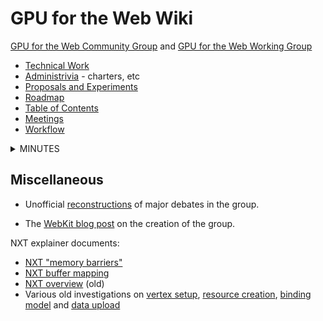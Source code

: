 # GPU for the Web Wiki

[GPU for the Web Community Group](https://www.w3.org/community/gpu/) and [GPU for the Web Working Group](https://www.w3.org/2020/gpu/)

- [Technical Work](https://github.com/gpuweb/gpuweb)
- [Administrivia](https://github.com/gpuweb/admin) - charters, etc
- [Proposals and Experiments](https://github.com/gpuweb/gpuweb/wiki/Proposals---Experiments)
- [Roadmap](https://github.com/gpuweb/gpuweb/wiki/Roadmap)
- [Table of Contents](https://github.com/gpuweb/gpuweb/wiki/Table-of-Contents)
- [Meetings](https://github.com/gpuweb/gpuweb/wiki/Meetings)
- [Workflow](https://github.com/gpuweb/gpuweb/wiki/Workflow)

<details><summary>MINUTES</summary>
<p>

## Minutes

Also see Google Drive directories with raw minutes for:

- [GPU Web meetings](https://drive.google.com/drive/folders/0B6yb23j9HAmDSDNTcWM0a0lxRU0)
- [WGSL meetings](https://drive.google.com/drive/u/1/folders/1VWJ8tQx6lSLu3hNlNpJrZguk6vLVnoVq)

### 2022

- [[GPU Web 2022-03-16|Minutes 2022-03-16]]
- [[GPU Web 2022-03-09|Minutes 2022-03-09]]
- [[GPU Web 2022-03-02|Minutes 2022-03-02]]
- [[GPU Web 2022-02-23|Minutes 2022-02-23]]
- [[GPU Web 2022-02-16|Minutes 2022-02-16]]
- [[GPU Web 2022-02-02|Minutes 2022-02-02]]
- [[GPU Web 2022-01-26|Minutes 2022-01-26]]
- [[GPU Web 2022-01-19|Minutes 2022-01-19]]
- [[GPU Web 2022-01-12|Minutes 2022-01-12]]

### 2021

- [[GPU Web 2021-12-15|Minutes 2021-12-15]]
- [[GPU Web 2021-12-08|Minutes 2021-12-08]]
- [[GPU Web 2021-12-01|Minutes 2021-12-01]]
- [[GPU Web 2021-11-17|Minutes 2021-11-17]]
- [[GPU Web 2021-11-10|Minutes 2021-11-10]]
- [[GPU Web 2021-11-03|Minutes 2021-11-03]]
- [[GPU Web 2021-10-25|Minutes 2021-10-25]]
- [[GPU Web 2021-10-18|Minutes 2021-10-18]]
- [[GPU Web 2021-10-11|Minutes 2021-10-11]]
- [[GPU Web 2021-10-04|Minutes 2021-10-04]]
- [[GPU Web 2021-09-27|Minutes 2021-09-27]]
- [[GPU Web 2021-09-20|Minutes 2021-09-20]]
- [[GPU Web 2021-09-13|Minutes 2021-09-13]]
- [[GPU Web 2021-08-30|Minutes 2021-08-30]]
- [[GPU Web 2021-08-23|Minutes 2021-08-23]]
- [[GPU Web 2021-08-16|Minutes 2021-08-16]]
- [[GPU Web 2021-08-09|Minutes 2021-08-09]]
- [[GPU Web 2021-08-02|Minutes 2021-08-02]]
- [[GPU Web 2021-07-26|Minutes 2021-07-26]]
- [[GPU Web 2021-07-19|Minutes 2021-07-19]]
- [[GPU Web 2021-07-12|Minutes 2021-07-12]]
- [[GPU Web 2021-06-21|Minutes 2021-06-21]]
- [[GPU Web 2021-06-14|Minutes 2021-06-14]]
- [[GPU Web 2021-06-07|Minutes 2021-06-07]]
- [[GPU Web 2021-05-17|Minutes 2021-05-17]]
- [[GPU Web 2021-05-10|Minutes 2021-05-10]]
- [[GPU Web 2021-05-03|Minutes 2021-05-03]]
- [[GPU Web 2021-04-26|Minutes 2021-04-26]]
- [[GPU Web 2021-04-19|Minutes 2021-04-19]]
- [[GPU Web 2021-04-12|Minutes 2021-04-12]]
- [[GPU Web 2021-03-22|Minutes 2021-03-22]]
- [[GPU Web 2021-03-15|Minutes 2021-03-15]]
- [[GPU Web 2021-03-08|Minutes 2021-03-08]]
- [[GPU Web 2021-02-24 VF2F Day 3]]
- [[GPU Web 2021-02-23 VF2F Day 2]]
- [[GPU Web 2021-02-22 VF2F Day 1]]
- [[GPU Web 2021-02-08|Minutes 2021-02-08]]
- [[GPU Web 2021-02-01|Minutes 2021-02-01]]
- [[GPU Web 2021-01-25|Minutes 2021-01-25]]
- [[GPU Web 2021-01-11|Minutes 2021-01-11]]

### 2020

- [[GPU Web 2020-12-21|Minutes 2020-12-21]]
- [[GPU Web 2020-12-14|Minutes 2020-12-14]]
- [[GPU Web 2020-12-07|Minutes 2020-12-07]]
- [[WGSL 2020-12-01]]
- [[WGSL 2020-11-30]]
- [[GPU Web 2020-11-23|Minutes 2020-11-23]]
- [[WGSL 2020-11-17]]
- [[GPU Web 2020-11-16]]
- [[WGSL 2020-11-10]]
- [[GPU Web 2020-11-09]]
- [[WGSL 2020-11-03]]
- [[GPU Web 2020-11-02]]
- [[GPU Web 2020-10-21 VF2F Day 3]]
- [[GPU Web 2020-10-21 VF2F Day 2]]
- [[GPU Web 2020-10-19 VF2F Day 1]]
- [[WGSL 2020-10-13]]
- [[WGSL 2020-10-06]]
- [[GPU Web 2020-10-05]]
- [[WGSL 2020-09-29]]
- [[GPU Web 2020-09-28]]
- [[WGSL 2020-09-22]]
- [[GPU Web 2020-09-21]]
- [[WGSL 2020-09-15]]
- [[GPU Web 2020-09-14]]
- [[WGSL 2020-09-08]]
- [[WGSL 2020-09-01]]
- [[WGSL 2020-08-25]]
- [[GPU Web 2020-08-24]]
- [[WGSL 2020-08-18]]
- [[GPU Web 2020-08-17]]
- [[WGSL 2020-08-11]]
- [[WGSL 2020-08-04]]
- [[GPU Web 2020-08-03]]
- [[WGSL 2020-07-28]]
- [[GPU Web 2020-07-27]]
- [[WGSL 2020-07-21]]
- [[GPU Web 2020-07-20]]
- [[WGSL 2020-07-14]]
- [[GPU Web 2020-07-13]]
- [[WGSL 2020-07-07]]
- [[GPU Web 2020-07-06]]
- [[GPU Web 2020-06-24 VF2F Day 3]]
- [[GPU Web 2020-06-23 VF2F Day 2]]
- [[WGSL 2020-06-23 Virtual F2F]]
- [[GPU Web 2020-06-22 VF2F Day 1]]
- [[WGSL 2020-06-16]]
- [[GPU Web 2020-06-15]]
- [[WGSL 2020-06-09]]
- [[GPU Web 2020-06-08]]
- [[WGSL 2020-06-02]]
- [[GPU Web 2020-06-01]]
- [[WGSL 2020-05-26]]
- [[WGSL 2020-05-19]]
- [[GPU Web 2020-05-18]]
- [[WGSL 2020-05-12]]
- [[GPU Web 2020-05-11]]
- [[WGSL 2020-05-05]]
- [[GPU Web 2020-05-04]]
- [[WGSL 2020-04-28]]
- [[GPU Web 2020-04-27]]
- [[WGSL 2020-04-21]]
- [[GPU Web 2020-04-20]]
- [[WGSL 2020-04-14]]
- [[GPU Web 2020-04-13]]
- [[WGSL 2020-04-07]]
- [[GPU Web 2020-04-06]]
- [[WGSL 2020-03-31]]
- [[GPU Web 2020-03-30]]
- [[WGSL 2020-03-24]]
- [[GPU Web 2020-03-23]]
- [[WGSL 2020-03-17]]
- [[GPU Web 2020-03-16]]
- [[WGSL 2020-03-10]]
- [[GPU Web 2020-03-09]]
- [[WGSL 2020-03-03]]
- [[GPU Web 2020-03-02]]
- [[GPU Web 2020-02-24]]
- [[GPU Web 2020-02-13 Redmond F2F Day 2]]
- [[GPU Web 2020-02-12 Redmond F2F Day 1]]
- [[GPU Web 2020-02-03]]
- [[GPU Web 2020-01-27]]
- [[GPU Web 2020-01-13]]
- [[GPU Web 2020-01-06]]

### 2019

- [[GPU Web 2019-12-16|Minutes 2019-12-16]]
- [[GPU Web 2019-12-09|Minutes 2019-12-09]]
- [[GPU Web 2019-12-02|Minutes 2019-12-02]]
- [[GPU Web 2019-11-25|Minutes 2019-11-25]]
- [[GPU Web 2019-11-18|Minutes 2019-11-18]]
- [[GPU Web 2019-11-11|Minutes 2019-11-11]]
- [[GPU Web 2019-11-04|Minutes 2019-11-04]]
- [[GPU Web 2019-10-28|Minutes 2019-10-28]]
- [[GPU Web 2019-10-21|Minutes 2019-10-21]]
- [[GPU Web 2019-10-14|Minutes 2019-10-14]]
- [[GPU Web 2019-10-07|Minutes 2019-10-07]]
- [[GPU Web 2019-09-27 New Orleans F2F Day 2|Minutes 2019-09-27]]
- [[GPU Web 2019-09-26 New Orleans F2F Day 1|Minutes 2019-09-26]]
- [[WebGPU / Vulkan 2019-09-24 |Minutes 2019-09-24]]
- [[GPU Web 2019-09-16|Minutes 2019-09-16]]
- [[GPU Web 2019-09-09|Minutes 2019-09-09]]
- [[GPU Web 2019-08-26|Minutes 2019-08-26]]
- [[GPU Web 2019-08-19|Minutes 2019-08-19]]
- [[GPU Web 2019-08-12|Minutes 2019-08-12]]
- [[GPU Web 2019-08-05|Minutes 2019-08-05]]
- [[GPU Web 2019-07-22|Minutes 2019-07-22]]
- [[GPU Web 2019-07-15|Minutes 2019-07-15]]
- [[GPU Web 2019-07-08|Minutes 2019-07-08]]
- [[GPU Web 2019-07-01|Minutes 2019-07-01]]
- [[GPU Web 2019-06-24|Minutes 2019-06-24]]
- [[GPU Web 2019-06-17|Minutes 2019-06-17]]
- [[GPU Web 2019-06-10|Minutes 2019-06-10]]
- [[GPU Web 2019-06-03|Minutes 2019-06-03]]
- [[GPU Web 2019-05-16 Mountain View F2F Day 2|Minutes 2019-05-16]]
- [[GPU Web 2019-05-15 Mountain View F2F Day 1|Minutes 2019-05-15]]
- [[GPU Web 2019-05-06|Minutes 2019-05-06]]
- [[GPU Web 2019-04-29|Minutes 2019-04-29]]
- [[GPU Web 2019-04-15|Minutes 2019-04-15]]
- [[GPU Web 2019-04-08|Minutes 2019-04-08]]
- [[GPU Web 2019-04-01|Minutes 2019-04-01]]
- [[GPU Web 2019-03-25|Minutes 2019-03-25]]
- [[GPU Web 2019-03-18|Minutes 2019-03-18]]
- [[GPU Web 2019-03-11|Minutes 2019-03-11]]
- [[GPU Web 2019-03-04|Minutes 2019-03-04]]
- [[GPU Web 2019-02-25|Minutes 2019-02-25]]
- [[GPU Web 2019-02-11|Minutes 2019-02-11]]
- [[GPU Web 2019-02-04|Minutes 2019-02-04]]
- [[GPU Web 2019-01-23 San Diego F2F Day 2|Minutes 2019-01-23]]
- [[GPU Web 2019-01-22 San Diego F2F Day 1|Minutes 2019-01-22]]
- [[WebGPU / Vulkan Portability 2019-01-21|Minutes 2019-01-21]]
- [[GPU Web 2019-01-14|Minutes 2019-01-14]]
- [[GPU Web 2019-01-07|Minutes 2019-01-07]]

### 2018

- [[GPU Web 2018-12-17|Minutes 2018-12-17]]
- [[GPU Web 2018-12-10|Minutes 2018-12-10]]
- [[GPU Web 2018-12-03|Minutes 2018-12-03]]
- [[GPU Web 2018-11-26|Minutes 2018-11-26]]
- [[GPU Web 2018-11-12|Minutes 2018-11-12]]
- [[GPU Web 2018-11-05|Minutes 2018-11-05]]
- [[GPU Web 2018-10-29|Minutes 2018-10-29]]
- [[GPU Web 2018-10-22|Minutes 2018-10-22]]
- [[GPU Web 2018-10-15|Minutes 2018-10-15]]
- [[GPU Web 2018-10-08|Minutes 2018-10-08]]
- [[GPU Web 2018-09-27 Apple Park F2F|Minutes 2018-09-27]]
- [[GPU Web 2018-09-17|Minutes 2018-09-17]]
- [[GPU Web 2018-09-10|Minutes 2018-09-10]]
- [[GPU Web 2018-08-27|Minutes 2018-08-27]]
- [[GPU Web 2018-08-20|Minutes 2018-08-20]]
- [[GPU Web 2018-08-08|Minutes 2018-08-08]]
- [[GPU Web 2018-08-01|Minutes 2018-08-01]]
- [[GPU Web 2018-07-25|Minutes 2018-07-25]]
- [[GPU Web 2018-07-18|Minutes 2018-07-18]]
- [[GPU Web 2018-07-11|Minutes 2018-07-11]]
- [[GPU Web 2018-06-27|Minutes 2018-06-27]]
- [[GPU Web 2018-06-20|Minutes 2018-06-20]]
- [[GPU Web 2018-06-13|Minutes 2018-06-13]]
- [[GPU Web 2018-05-30|Minutes 2018-05-30]]
- [[GPU Web 2018-05-23|Minutes 2018-05-23]]
- [[GPU Web 2018-05-16|Minutes 2018-05-16]]
- [[GPU Web 2018-05-09|Minutes 2018-05-09]]
- [[GPU Web 2018-04-24 Montreal F2F|Minutes 2018-04-24]]
- [[GPU Web 2018-04-18|Minutes 2018-04-18]]
- [[GPU Web 2018-04-11|Minutes 2018-04-11]]
- [[GPU Web 2018-04-04|Minutes 2018-04-04]]
- [[GPU Web 2018-03-28|Minutes 2018-03-28]]
- [[GPU Web 2018-03-14|Minutes 2018-03-14]]
- [[GPU Web 2018-03-07|Minutes 2018-03-07]]
- [[GPU Web 2018-02-28|Minutes 2018-02-28]]
- [[GPU Web 2018-02-21|Minutes 2018-02-21]]
- [[GPU Web 2018-02-14|Minutes 2018-02-14]]
- [[GPU Web 2018-02-07|Minutes 2018-02-07]]
- [[GPU Web 2018-01-31|Minutes 2018-01-31]]
- [[GPU Web 2018-01-24|Minutes 2018-01-24]]
- [[GPU Web 2018-01-17|Minutes 2018-01-17]]
- [[GPU Web 2018-01-10|Minutes 2018-01-10]]

### 2017

- [2017-12-13](https://docs.google.com/document/d/1wG9BRLUSw4FbpnvqieK--jTWaNnuaahtA0VBIvHdA5c/)
- [2017-12-06](https://lists.w3.org/Archives/Public/public-gpu/2017Dec/0012.html)
- [2017-11-29](https://lists.w3.org/Archives/Public/public-gpu/2017Dec/0001.html)
- [2017-11-15](https://lists.w3.org/Archives/Public/public-gpu/2017Nov/0035.html)
- [2017-11-07 TPAC with WASM CG](https://lists.w3.org/Archives/Public/public-gpu/2017Nov/0001.html)
- [2017-11-01](https://lists.w3.org/Archives/Public/public-gpu/2017Nov/0000.html)
- [2017-10-25](https://lists.w3.org/Archives/Public/public-gpu/2017Oct/0028.html)
- [2017-10-18](https://lists.w3.org/Archives/Public/public-gpu/2017Oct/0005.html)
- [2017-10-11](https://lists.w3.org/Archives/Public/public-gpu/2017Oct/0002.html)
- [2017-10-04](https://lists.w3.org/Archives/Public/public-gpu/2017Oct/0001.html)
- [2017-09-22 Chicago F2F](https://lists.w3.org/Archives/Public/public-gpu/2017Sep/0015.html)
- [2017-09-13](https://lists.w3.org/Archives/Public/public-gpu/2017Sep/0014.html)
- [2017-09-06](https://lists.w3.org/Archives/Public/public-gpu/2017Sep/0000.html)
- [2017-08-30](https://lists.w3.org/Archives/Public/public-gpu/2017Aug/0073.html)
- [2017-08-23](https://lists.w3.org/Archives/Public/public-gpu/2017Aug/0053.html)
- [2017-08-16](https://lists.w3.org/Archives/Public/public-gpu/2017Aug/0001.html)
- [2017-07-26](https://lists.w3.org/Archives/Public/public-gpu/2017Jul/0004.html)
- [2017-07-19](https://lists.w3.org/Archives/Public/public-gpu/2017Jul/0003.html)
- [2017-07-12](https://lists.w3.org/Archives/Public/public-gpu/2017Jul/0002.html)
- [2017-06-28](https://lists.w3.org/Archives/Public/public-gpu/2017Jun/0009.html)
- [2017-06-21](https://lists.w3.org/Archives/Public/public-gpu/2017Jun/0005.html)
- [2017-06-14](https://lists.w3.org/Archives/Public/public-gpu/2017Jun/0004.html)
- [2017-06-07](https://lists.w3.org/Archives/Public/public-gpu/2017Jun/0003.html)
- [2017-05-31](http://www.w3.org/mid/CAGdfWNOTK5kHw_6mAx4_VmpCqk1SyXGtK-u3_zkUUyBAAp7uZw@mail.gmail.com)
- [2017-05-24](http://www.w3.org/mid/CAGdfWNPW4uVGdBM6EPKAVTWY47dZdbz9EueLGNeAE=3HYVBtag@mail.gmail.com)
- [2017-05-17](http://www.w3.org/mid/CAGdfWNOPxi9CUg-ejzYXP4VUbc8cRTnSM0u-fEoUAkRUPVC-Ww@mail.gmail.com)
</p>
</details>

## Miscellaneous

- Unofficial [reconstructions](https://kvark.github.io/webgpu-debate/) of major debates in the group.

- The [WebKit blog post](https://webkit.org/blog/7380/next-generation-3d-graphics-on-the-web/) on the creation of the group.

NXT explainer documents:
 - [NXT "memory barriers"](https://docs.google.com/document/d/1k7lPmxP7M7MMQR4g210lNC5TPwmXCMLgKOQWNiuJxzA)
 - [NXT buffer mapping](https://docs.google.com/document/d/1HFzMMvDGHFtTgjNT0j-0SQ1fNU9R7woZ4JuNJdAXBjg/)
 - [NXT overview](https://docs.google.com/document/d/1-lAvR9GXaNJiqUIpm3N2XuGUWv_JrkpGizDN0bNq7wY) (old)
 - Various old investigations on [vertex setup](https://docs.google.com/document/d/1SIUpdg-6Xm5FFF1ktdBfnR5oRKjyPAfXir7Drui4cYM/), [resource creation](https://docs.google.com/document/d/1hK1SkTFkXJXPjyla0EEl1fOIwJSc6T41AV2mGiovyFU/), [binding model](https://docs.google.com/document/d/1_xeTnk6DlN7YmePQQAlnHndA043rgwBzUYtatk5y7kQ/) and [data upload](https://docs.google.com/document/d/1Mi9l14zG8HzJ5Z6107SdPhON0mq4d-3SUI8iS631nek)